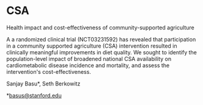 # CSA
Health impact and cost-effectiveness of community-supported agriculture

A a randomized clinical trial (NCT03231592) has revealed that participation in a community supported agriculture (CSA) intervention resulted in clinically meaningful improvements in diet quality. We sought to identify the population-level impact of broadened national CSA availability on cardiometabolic disease incidence and mortality, and assess the intervention's cost-effectiveness.

Sanjay Basu*, Seth Berkowitz

*basus@stanford.edu
